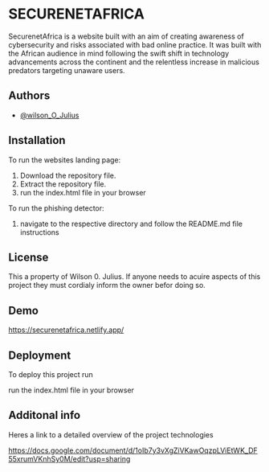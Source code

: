# SECURENETAFRICA

SecurenetAfrica is a website built with an aim of creating awareness of cybersecurity and risks associated with bad online practice. It was built with the African audience in mind following the swift shift in technology advancements across the continent and the relentless increase in malicious predators targeting unaware users.




## Authors

- [@wilson_O_Julius](https://www.github.com/thegr8test)


## Installation

To run the websites landing page:

1. Download the repository file.
2. Extract the repository file.
3. run the index.html file in your browser

To run the phishing detector: 

1. navigate to the respective directory and follow the README.md file instructions
## License

This a property of Wilson 0. Julius. If anyone needs to acuire aspects of this project they must cordialy inform the owner befor doing so.


## Demo

https://securenetafrica.netlify.app/


## Deployment

To deploy this project run

run the index.html file in your browser

## Additonal info
Heres a link to a detailed overview of the project technologies



https://docs.google.com/document/d/1oIb7y3vXgZiVKawOqzpLViEtWK_DF55xrumVKnhSy0M/edit?usp=sharing


